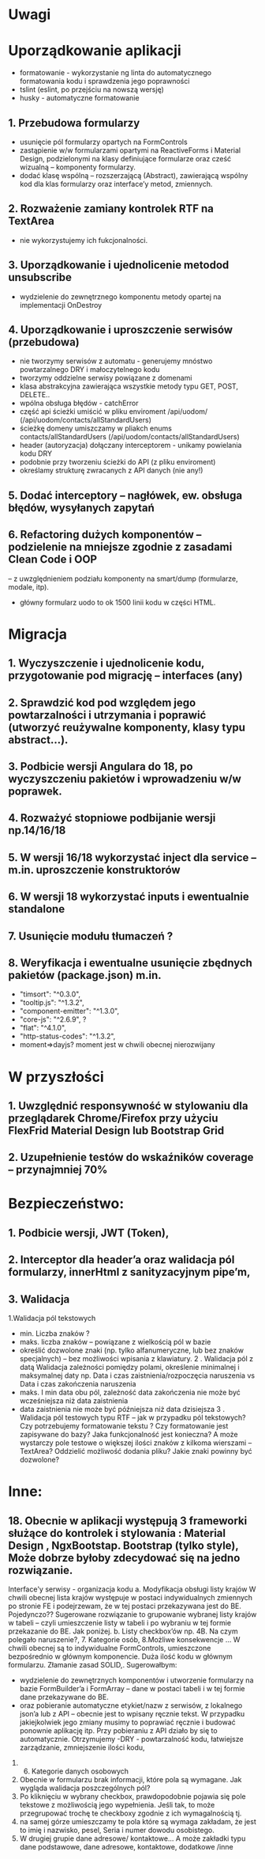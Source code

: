 # Uwagi
# Uporządkowanie aplikacji
 - formatowanie - wykorzystanie ng linta do automatycznego formatowania kodu i sprawdzenia jego poprawności
 - tslint (eslint, po przejściu na nowszą wersję)
 - husky - automatyczne formatowanie
## 1. Przebudowa formularzy
- usunięcie pól formularzy opartych na FormControls
- zastąpienie w/w formularzami opartymi na ReactiveForms i Material Design, podzielonymi na klasy definiujące formularze oraz cześć wizualną – komponenty formularzy.
- dodać klasę wspólną – rozszerzającą (Abstract), zawierającą wspólny kod dla klas formularzy oraz interface’y metod, zmiennych.
## 2. Rozważenie zamiany kontrolek RTF na TextArea
- nie wykorzystujemy ich fukcjonalności.
## 3. Uporządkowanie i ujednolicenie metodod unsubscribe
- wydzielenie do zewnętrznego komponentu metody opartej na implementacji OnDestroy
## 4. Uporządkowanie i uproszczenie serwisów (przebudowa)
- nie tworzymy serwisów z automatu - generujemy mnóstwo powtarzalnego DRY i małoczytelnego kodu 
- tworzymy oddzielne serwisy powiązane z domenami
- klasa abstrakcyjna zawierająca wszystkie metody typu GET, POST, DELETE..
- wpólna obsługa błędów - catchError
- część api ścieżki umiścić w pliku enviroment /api/uodom/ (/api/uodom/contacts/allStandardUsers)
- ścieżkę domeny umiszczamy w pliakch enums contacts/allStandardUsers (/api/uodom/contacts/allStandardUsers)
- header (autoryzacja) dołączany interceptorem - unikamy powielania kodu DRY
- podobnie przy tworzeniu ścieżki do API (z pliku enviroment)
- określamy strukturę zwracanych z API danych (nie any!)
## 5.	Dodać interceptory – nagłówek, ew. obsługa błędów, wysyłanych zapytań  
## 6.	Refactoring dużych komponentów – podzielenie na mniejsze zgodnie z zasadami Clean Code i OOP 
– z uwzględnieniem podziału komponenty na smart/dump (formularze, modale, itp).
- główny formularz uodo to ok 1500 linii kodu w części HTML.

# Migracja
## 1.	Wyczyszczenie i ujednolicenie kodu, przygotowanie pod migrację – interfaces (any)
## 2.	Sprawdzić kod pod względem jego powtarzalności i utrzymania i poprawić (utworzyć reużywalne komponenty, klasy typu abstract…).
## 3.	Podbicie wersji Angulara do 18, po wyczyszczeniu pakietów i wprowadzeniu w/w poprawek.
## 4.	Rozważyć stopniowe podbijanie wersji np.14/16/18
## 5.	W wersji 16/18 wykorzystać inject dla service – m.in. uproszczenie konstruktorów
## 6.	W wersji 18 wykorzystać inputs i ewentualnie standalone 
## 7.	Usunięcie modułu tłumaczeń ?
## 8.	Weryfikacja i ewentualne usunięcie zbędnych pakietów (package.json) m.in.
-	"timsort": "^0.3.0",
-	"tooltip.js": "^1.3.2", 
-	"component-emitter": "^1.3.0", 
-	"core-js": "^2.6.9", ?
-	"flat": "^4.1.0", 
-	"http-status-codes": "^1.3.2", 
-	moment=>dayjs? moment jest w chwili obecnej nierozwijany
	
# W przyszłości 
## 1.	Uwzględnić responsywność w stylowaniu dla przeglądarek Chrome/Firefox przy użyciu FlexFrid Material Design lub Bootstrap Grid
## 2.	Uzupełnienie testów do wskaźników coverage – przynajmniej 70%

# Bezpieczeństwo: 
## 1. Podbicie wersji, JWT (Token), 
## 2. Interceptor dla header’a  oraz walidacja pól formularzy, innerHtml z sanityzacyjnym pipe’m,
## 3. Walidacja
 1.Walidacja pól tekstowych
- min. Liczba znaków ?
 -  maks. liczba znaków – powiązane z wielkością pól w bazie
- określić dozwolone znaki (np. tylko alfanumeryczne, lub bez znaków specjalnych) – bez możliwości wpisania z klawiatury.
2 . Walidacja pól z datą
Walidacja zależności pomiędzy polami, określenie minimalnej i maksymalnej daty np.
 Data i czas zaistnienia/rozpoczęcia naruszenia vs Data i czas zakończenia naruszenia
- maks. I min data obu pól, zależność data zakończenia nie może być wcześniejsza niż data zaistnienia
- data zaistnienia nie może być późniejsza niż data dzisiejsza
3 . Walidacja pól testowych typu RTF – jak w przypadku pól tekstowych?
Czy potrzebujemy formatowanie tekstu ? Czy formatowanie jest zapisywane do bazy? Jaka funkcjonalność jest konieczna? A może wystarczy pole testowe o większej ilości znaków z kilkoma wierszami – TextArea?
Oddzielić możliwość dodania pliku?
Jakie znaki powinny być dozwolone?

# Inne:
## 18.	Obecnie w aplikacji występują 3 frameworki służące do kontrolek i stylowania : Material Design , NgxBootstap. Bootstrap (tylko style), Może dobrze byłoby zdecydować się na jedno rozwiązanie.

Interface'y serwisy - organizacja kodu
a.	Modyfikacja obsługi listy krajów
W chwili obecnej lista krajów występuje w postaci indywidualnych zmiennych po stronie FE i podejrzewam, że w tej postaci przekazywana jest do BE. Pojedynczo??
Sugerowane rozwiązanie to grupowanie wybranej listy krajów w tabeli – czyli umieszczenie listy w tabeli i po wybraniu w tej formie przekazanie do BE. Jak poniżej.
b.	Listy checkbox’ów 
np. 4B. Na czym polegało naruszenie?, 7. Kategorie osób, 8.Możliwe konsekwencje …
W chwili obecnej są to indywidualne FormControls, umieszczone bezpośrednio w głównym komponencie. Duża ilość kodu w głównym formularzu. Złamanie zasad SOLID,. Sugerowałbym:
- wydzielenie do zewnętrznych komponentów i utworzenie formularzy na bazie FormBuilder’a i FormArray – dane w postaci tabeli i w tej formie dane przekazywane do BE. 
 - oraz pobieranie automatyczne etykiet/nazw z serwisów, z lokalnego json’a lub z API – obecnie jest to wpisany ręcznie tekst. W przypadku jakiejkolwiek jego zmiany musimy to poprawiać ręcznie i budować ponownie aplikację itp. Przy pobieraniu  z API działo by się to automatycznie.
Otrzymujemy -DRY - powtarzalność kodu, łatwiejsze zarządzanie,  zmniejszenie ilości kodu,
1.	6. Kategorie danych osobowych
2.	Obecnie w formularzu brak informacji, które pola są wymagane. Jak wygląda walidacja poszczególnych pól?
3.	Po kliknięciu w wybrany checkbox, prawdopodobnie pojawia się pole tekstowe z możliwością jego wypełnienia. Jeśli tak, to może przegrupować trochę te checkboxy zgodnie z ich wymagalnością tj. 
4.	na samej górze umieszczamy te pola które są wymaga zakładam, że jest to imię i nazwisko, pesel, Seria i numer dowodu osobistego.
5.	W drugiej grupie dane adresowe/ kontaktowe… A może zakładki typu dane podstawowe, dane adresowe, kontaktowe, dodatkowe /inne




